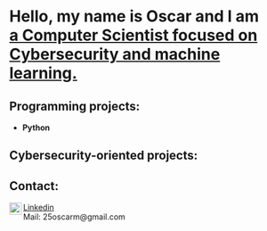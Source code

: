 <h1>Hello, my name is Oscar and I am<br> <a href="https://www.linkedin.com/in/%C3%B3scar-mac%C3%ADas-mart%C3%ADnez-248943278/">a Computer Scientist focused on Cybersecurity and machine learning.</a></h1>

<h2>Programming projects:</h2>

- <b>Python</b>

<h2>Cybersecurity-oriented projects:</h2>




<h2>Contact:</h2>
<a href="https://www.linkedin.com/in/%C3%B3scar-mac%C3%ADas-mart%C3%ADnez-248943278/"; target="_blank"><img align="left" alt="Oscar | LinkedIn" width="22px" src="https://cdn.jsdelivr.net/npm/simple-icons@v3/icons/linkedin.svg"/>Linkedin</a>
<br>
Mail: <a target="_blank">25oscarm@gmail.com</a>
